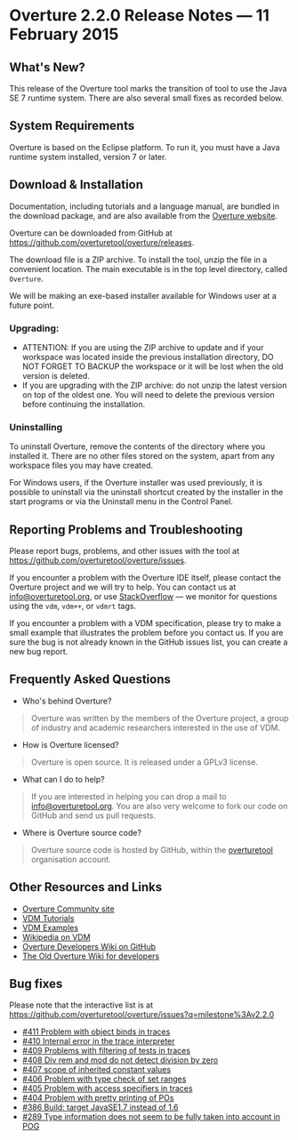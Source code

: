 # Overture 2.2.0 Release Notes — 11 February 2015

## What's New?

This release of the Overture tool marks the transition of tool to use the Java SE 7 runtime system.  There are also several small fixes as recorded below.

## System Requirements

Overture is based on the Eclipse platform.  To run it, you must have a Java runtime system installed, version 7 or later.


## Download & Installation

Documentation, including tutorials and a language manual, are bundled in the download package, and are also available from the [Overture website](http://www.overturetool.org/).

Overture can be downloaded from GitHub at <https://github.com/overturetool/overture/releases>.

The download file is a ZIP archive.  To install the tool, unzip the file in a convenient location.  The main executable is in the top level directory, called `Overture`.

We will be making an exe-based installer available for Windows user at a future point.


### Upgrading:

* ATTENTION: If you are using the ZIP archive to update and if your workspace was located inside the previous installation directory, DO NOT FORGET TO BACKUP the workspace or it will be lost when the old version is deleted.
* If you are upgrading with the ZIP archive: do not unzip the latest version on top of the oldest one.  You will need to delete the previous version before continuing the installation.


### Uninstalling

To uninstall Overture, remove the contents of the directory where you installed it.  There are no other files stored on the system, apart from any workspace files you may have created.

For Windows users, if the Overture installer was used previously, it is possible to uninstall via the uninstall shortcut created by the installer in the start programs or via the Uninstall menu in the Control Panel.


## Reporting Problems and Troubleshooting

Please report bugs, problems, and other issues with the tool at <https://github.com/overturetool/overture/issues>.

If you encounter a problem with the Overture IDE itself, please contact the Overture project and we will try to help.  You can contact us at info@overturetool.org, or use [StackOverflow](http://stackoverflow.com/questions/tagged/vdm%2b%2b) — we monitor for questions using the `vdm`, `vdm++`, or `vdmrt` tags.

If you encounter a problem with a VDM specification, please try to make a small example that illustrates the problem before you contact us.  If you are sure the bug is not already known in the GitHub issues list, you can create a new bug report.


## Frequently Asked Questions

* Who's behind Overture?
> Overture was written by the members of the Overture project, a group of industry and academic researchers interested in the use of VDM.

* How is Overture licensed?
> Overture is open source. It is released under a GPLv3 license.

* What can I do to help?
> If you are interested in helping you can drop a mail to info@overturetool.org.  You are also very welcome to fork our code on GitHub and send us pull requests.

* Where is Overture source code?
> Overture source code is hosted by GitHub, within the [overturetool](https://github.com/overturetool) organisation account.


## Other Resources and Links

* [Overture Community site](http://www.overturetool.org)
* [VDM Tutorials](http://overturetool.org/documentation/tutorials.html)
* [VDM Examples](http://overturetool.org/download/examples/)
* [Wikipedia on VDM](http://en.wikipedia.org/wiki/Vienna_Development_Method)
* [Overture Developers Wiki on GitHub](https://github.com/overturetool/overture/wiki/)
* [The Old Overture Wiki for developers](http://wiki.overturetool.org)


## Bug fixes

Please note that the interactive list is at <https://github.com/overturetool/overture/issues?q=milestone%3Av2.2.0>

* [#411 Problem with object binds in traces](https://github.com/overturetool/overture/issues/411)
* [#410 Internal error in the trace interpreter](https://github.com/overturetool/overture/issues/410)
* [#409 Problems with filtering of tests in traces](https://github.com/overturetool/overture/issues/409)
* [#408 Div rem and mod do not detect division by zero](https://github.com/overturetool/overture/issues/408)
* [#407 scope of inherited constant values](https://github.com/overturetool/overture/issues/407)
* [#406 Problem with type check of set ranges](https://github.com/overturetool/overture/issues/406)
* [#405 Problem with access specifiers in traces](https://github.com/overturetool/overture/issues/405)
* [#404 Problem with pretty printing of POs ](https://github.com/overturetool/overture/issues/404)
* [#386 Build: target JavaSE1.7 instead of 1.6](https://github.com/overturetool/overture/issues/386)
* [#289 Type information does not seem to be fully taken into account in POG](https://github.com/overturetool/overture/issues/289)

